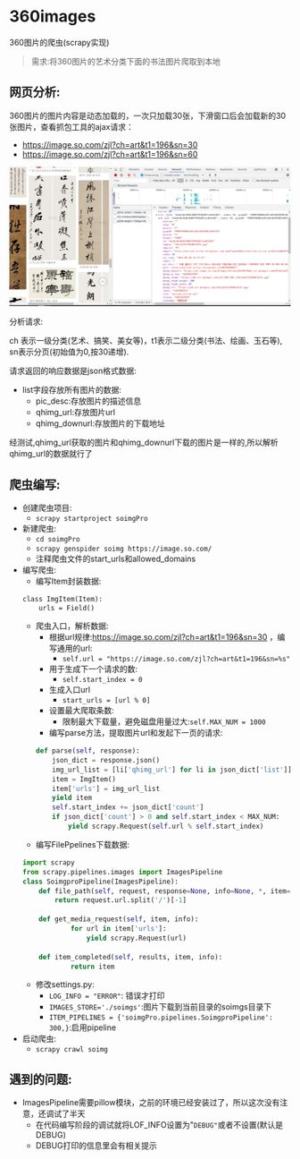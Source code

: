 # 360images
360图片的爬虫(scrapy实现)

> 需求:将360图片的艺术分类下面的书法图片爬取到本地

## 网页分析:

360图片的图片内容是动态加载的，一次只加载30张，下滑窗口后会加载新的30张图片，查看抓包工具的ajax请求：
- https://image.so.com/zjl?ch=art&t1=196&sn=30
- https://image.so.com/zjl?ch=art&t1=196&sn=60

![抓包截图](./360.png)

分析请求:

ch 表示一级分类(艺术、搞笑、美女等)，t1表示二级分类(书法、绘画、玉石等), sn表示分页(初始值为0,按30递增).

请求返回的响应数据是json格式数据:
- list字段存放所有图片的数据:
    - pic_desc:存放图片的描述信息
    - qhimg_url:存放图片url
    - qhimg_downurl:存放图片的下载地址
    
经测试,qhimg_url获取的图片和qhimg_downurl下载的图片是一样的,所以解析qhimg_url的数据就行了


## 爬虫编写:

- 创建爬虫项目:
    - `scrapy startproject soimgPro`
- 新建爬虫:
    - `cd soimgPro `
    - `scrapy genspider soimg https://image.so.com/`
    - 注释爬虫文件的start_urls和allowed_domains
- 编写爬虫:
    - 编写Item封装数据:
    ```
    class ImgItem(Item):
        urls = Field()
    ```
    - 爬虫入口，解析数据:
        - 根据url规律:https://image.so.com/zjl?ch=art&t1=196&sn=30 ，编写通用的url:
            - `self.url = "https://image.so.com/zjl?ch=art&t1=196&sn=%s"`
        - 用于生成下一个请求的数:
            - `self.start_index = 0`
        - 生成入口url
            - `start_urls = [url % 0]`
        - 设置最大爬取条数:
            - 限制最大下载量，避免磁盘用量过大:`self.MAX_NUM = 1000`
        - 编写parse方法，提取图片url和发起下一页的请求:
        ```python
        def parse(self, response):
            json_dict = response.json()
            img_url_list = [li['qhimg_url'] for li in json_dict['list']]
            item = ImgItem()
            item['urls'] = img_url_list
            yield item
            self.start_index += json_dict['count']
            if json_dict['count'] > 0 and self.start_index < MAX_NUM:
                yield scrapy.Request(self.url % self.start_index)
         ```
    - 编写FilePpelines下载数据:
    ```python
    import scrapy
    from scrapy.pipelines.images import ImagesPipeline
    class SoimgproPipeline(ImagesPipeline):
        def file_path(self, request, response=None, info=None, *, item=None):
            return request.url.split('/')[-1]
        
        def get_media_request(self, item, info):
                for url in item['urls']:
                    yield scrapy.Request(url)

        def item_completed(self, results, item, info):
                return item
    ```
    - 修改settings.py:
        - `LOG_INFO = "ERROR"`: 错误才打印
        - `IMAGES_STORE='./soimgs'`:图片下载到当前目录的soimgs目录下
        - `ITEM_PIPELINES = {'soimgPro.pipelines.SoimgproPipeline': 300,}`:启用pipeline
- 启动爬虫:
    - `scrapy crawl soimg`

## 遇到的问题:

- ImagesPipeline需要pillow模块，之前的环境已经安装过了，所以这次没有注意，还调试了半天
    - 在代码编写阶段的调试就将LOF_INFO设置为"`DEBUG"`或者不设置(默认是DEBUG)
    - DEBUG打印的信息里会有相关提示
